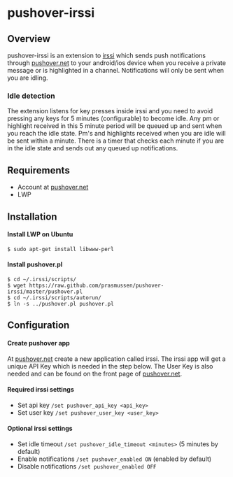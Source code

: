 pushover-irssi
==============


## Overview
pushover-irssi is an extension to [irssi](http://www.irssi.org/) which sends
push notifications through [pushover.net](https://pushover.net/) to your
android/ios device when you receive a private message or is highlighted in a
channel. Notifications will only be sent when you are idling.


### Idle detection
The extension listens for key presses inside irssi and you need to avoid
pressing any keys for 5 minutes (configurable) to become idle.
Any pm or highlight received in this 5 minute period will be queued up and
sent when you reach the idle state. Pm's and highlights received when you are
idle will be sent within a minute. There is a timer that checks each minute
if you are in the idle state and sends out any queued up notifications.


## Requirements
- Account at [pushover.net](https://pushover.net/)
- LWP


## Installation

#### Install LWP on Ubuntu
    $ sudo apt-get install libwww-perl

#### Install pushover.pl
    $ cd ~/.irssi/scripts/
    $ wget https://raw.github.com/prasmussen/pushover-irssi/master/pushover.pl
    $ cd ~/.irssi/scripts/autorun/
    $ ln -s ../pushover.pl pushover.pl


## Configuration

#### Create pushover app
At [pushover.net](https://pushover.net/) create a new application called
irssi. The irssi app will get a unique API Key which is needed in the step
below. The User Key is also needed and can be found on the front page of
[pushover.net](https://pushover.net/).

#### Required irssi settings
- Set api key `/set pushover_api_key <api_key>`
- Set user key `/set pushover_user_key <user_key>`

#### Optional irssi settings
- Set idle timeout `/set pushover_idle_timeout <minutes>` (5 minutes by default)
- Enable notifications `/set pushover_enabled ON` (enabled by default)
- Disable notifications `/set pushover_enabled OFF`
